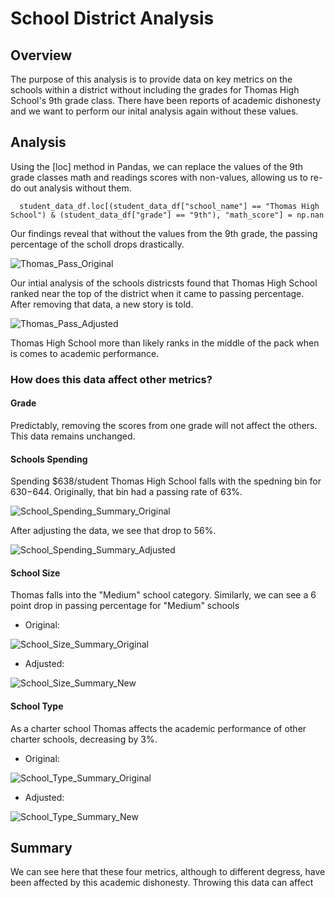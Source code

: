 # School District Analysis

## Overview
The purpose of this analysis is to provide data on key metrics on the schools within a district without including the grades for Thomas High School's 9th grade class. There have been reports of academic dishonesty and we want to perform our inital analysis again without these values.

## Analysis
Using the [loc] method in Pandas, we can replace the values of the 9th grade classes math and readings scores with non-values, allowing us to re-do out analysis without them.

      student_data_df.loc[(student_data_df["school_name"] == "Thomas High School") & (student_data_df["grade"] == "9th"), "math_score"] = np.nan
      
Our findings reveal that without the values from the 9th grade, the passing percentage of the scholl drops drastically.

![Thomas_Pass_Original](https://user-images.githubusercontent.com/108296899/184219522-3703ad04-b25a-4ff5-8f92-de2eb7542777.png)

Our intial analysis of the schools districsts found that Thomas High School ranked near the top of the district when it came to passing percentage. After removing that data, a new story is told.

![Thomas_Pass_Adjusted](https://user-images.githubusercontent.com/108296899/184219817-4a91f4db-c548-44ab-9e67-a466febe72cc.png)

Thomas High School more than likely ranks in the middle of the pack when is comes to academic performance.

### How does this data affect other metrics?
#### Grade
Predictably, removing the scores from one grade will not affect the others. This data remains unchanged.

#### Schools Spending
Spending $638/student Thomas High School falls with the spedning bin for $630-$644. Originally, that bin had a passing rate of 63%.

![School_Spending_Summary_Original](https://user-images.githubusercontent.com/108296899/184221661-5bae2d76-5e34-4743-84f4-77a61d06c09f.png)

After adjusting the data, we see that drop to 56%.

![School_Spending_Summary_Adjusted](https://user-images.githubusercontent.com/108296899/184221848-da9ab1e3-0f0c-4cab-a94f-6a383a53f1b5.png)

#### School Size

Thomas falls into the "Medium" school category. Similarly, we can see a 6 point drop in passing percentage for "Medium" schools

- Original:

![School_Size_Summary_Original](https://user-images.githubusercontent.com/108296899/184222301-d14987ac-b2cd-44e8-94e6-a671cb6eea99.png)

- Adjusted:

![School_Size_Summary_New](https://user-images.githubusercontent.com/108296899/184222312-9c860225-5531-4cd4-9ed0-f9a57b0d223a.png)

#### School Type

As a charter school Thomas affects the academic performance of other charter schools, decreasing by 3%.

- Original:
 
![School_Type_Summary_Original](https://user-images.githubusercontent.com/108296899/184222816-df6f3a47-8f8e-4a43-80aa-318a2482f1cd.png)


- Adjusted:
 
![School_Type_Summary_New](https://user-images.githubusercontent.com/108296899/184222868-6e352d61-dcdd-4908-b9b5-f64f132837b1.png)

## Summary

We can see here that these four metrics, although to different degress, have been affected by this academic dishonesty. Throwing this data can affect
